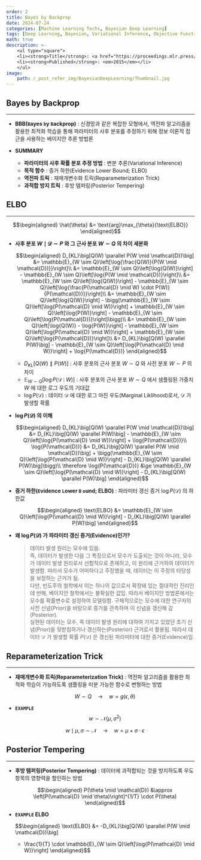 ```yaml
---
order: 2
title: Bayes by Backprop
date: 2024-07-24
categories: [Machine Learning Techs, Bayesian Deep Learning]
tags: [Deep Learning, Bayesian, Variational Inference, Objective Function]
math: true
description: >-
    <ul type="square">
    <li><strong>Title</strong>: <a href="https://proceedings.mlr.press/v37/blundell15"><code>Weight Uncertainty in Neural Networks</code></a></li>
    <li><strong>Published</strong>: <em>2015</em></li>
    </ul>
image:
    path: /_post_refer_img/BayesianDeepLearning/Thumbnail.jpg
---
```


## Bayes by Backprop
-----

- **BBB(`B`ayes `b`y `B`ackprop)** : 신경망과 같은 복잡한 모형에서, 역전파 알고리즘을 활용한 최적화 학습을 통해 파라미터의 사후 분포를 추정하기 위해 정보 이론적 접근을 사용하는 베이지안 추론 방법론

- **SUMMARY**
    - **파라미터의 사후 확률 분포 추정 방법** : 변분 추론(Variational Inference)
    - **목적 함수** : 증거 하한(Evidence Lower Bound; ELBO)
    - **역전파 트릭** : 재매개변수화 트릭(Reparameterization Trick)
    - **과적합 방지 트릭** : 후방 템퍼링(Posterior Tempering)

## ELBO
-----

$$\begin{aligned}
\hat{\theta} &= \text{arg}\max_{\theta}{\text{ELBO}}
\end{aligned}$$

- **사후 분포 $W \mid \mathcal{D} \sim P$ 와 그 근사 분포 $W \sim Q$ 의 차이 세분화**

    $$\begin{aligned}
    D_{KL}\big[Q(W) \parallel P(W \mid \mathcal{D})\big]
    &= \mathbb{E}_{W \sim Q}\left[\log{\frac{Q(W)}{P(W \mid \mathcal{D})}}\right]\\
    &= \mathbb{E}_{W \sim Q}\left[\log{Q(W)}\right] - \mathbb{E}_{W \sim Q}\left[\log{P(W \mid \mathcal{D})}\right]\\
    &= \mathbb{E}_{W \sim Q}\left[\log{Q(W)}\right] - \mathbb{E}_{W \sim Q}\left[\log{\frac{P(\mathcal{D} \mid W) \cdot P(W)}{P(\mathcal{D})}}\right]\\
    &= \mathbb{E}_{W \sim Q}\left[\log{Q(W)}\right] - \bigg(\mathbb{E}_{W \sim Q}\left[\log{P(\mathcal{D} \mid W)}\right] + \mathbb{E}_{W \sim Q}\left[\log{P(W)}\right] - \mathbb{E}_{W \sim Q}\left[\log{P(\mathcal{D})}\right]\bigg)\\
    &= \mathbb{E}_{W \sim Q}\left[\log{Q(W)} - \log{P(W)}\right] - \mathbb{E}_{W \sim Q}\left[\log{P(\mathcal{D} \mid W)}\right] + \mathbb{E}_{W \sim Q}\left[\log{P(\mathcal{D})}\right]\\
    &= D_{KL}\big[Q(W) \parallel P(W)\big] - \mathbb{E}_{W \sim Q}\left[\log{P(\mathcal{D} \mid W)}\right] + \log{P(\mathcal{D})}
    \end{aligned}$$

    - $D_{KL}\big[Q(W) \parallel P(W)\big]$ : 사후 분포의 근사 분포 $W \sim Q$ 와 사전 분포 $W \sim P$ 의 차이
    - $\mathbb{E}_{W \sim Q}\left[\log{P(\mathcal{D} \mid W)}\right]$ : 사후 분포의 근사 분포 $W \sim Q$ 에서 샘플링된 가중치 $W$ 에 대한 로그 우도의 기대값
    - $\log{P(\mathcal{D})}$ : 데이터 $\mathcal{D}$ 에 대한 로그 마진 우도(Marginal Liklihood)로서, $\mathcal{D}$ 가 발생할 확률

- **$\log{P(\mathcal{D})}$ 의 이해**

    $$\begin{aligned}
    D_{KL}\big[Q(W) \parallel P(W \mid \mathcal{D})\big]
    &= D_{KL}\big[Q(W) \parallel P(W)\big] - \mathbb{E}_{W \sim Q}\left[\log{P(\mathcal{D} \mid W)}\right] + \log{P(\mathcal{D})}\\
    \log{P(\mathcal{D})}
    &= D_{KL}\big[Q(W) \parallel P(W \mid \mathcal{D})\big] + \bigg(\mathbb{E}_{W \sim Q}\left[\log{P(\mathcal{D} \mid W)}\right] - D_{KL}\big[Q(W) \parallel P(W)\big]\bigg)\\
    \therefore \log{P(\mathcal{D})}
    &\ge \mathbb{E}_{W \sim Q}\left[\log{P(\mathcal{D} \mid W)}\right] - D_{KL}\big[Q(W) \parallel P(W)\big]
    \end{aligned}$$

- **증거 하한(`E`vidence `L`ower `B` `o`und; ELBO)** : 파라미터 갱신 증거 $\log{P(\mathcal{D})}$ 의 하한값

    $$\begin{aligned}
    \text{ELBO}
    &= \mathbb{E}_{W \sim Q}\left[\log{P(\mathcal{D} \mid W)}\right] - D_{KL}\big[Q(W) \parallel P(W)\big]
    \end{aligned}$$

- **왜 $\log{P(\mathcal{D})}$ 가 파라미터 갱신 증거(Evidence)인가?**

    > 데이터 발생 원리는 모수에 있음. <br> 즉, 데이터가 발생한 다음 그 특징으로서 모수가 도출되는 것이 아니라, 모수가 데이터 발생 원리로서 선험적으로 존재하고, 이 원리에 근거하여 데이터가 발생함. 따라서 모수가 어떠하다고 주장했을 때, 데이터는 이 주장의 타당성을 보장하는 근거가 됨. <br> 다만, 빈도주의 철학에서 이는 하나의 값으로서 확정돼 있는 절대적인 진리인데 반해, 베이지안 철학에서는 불확실한 값임. 따라서 베이지안 방법론에서는 모수를 확률변수로 설정하여 모델링함. 구체적으로는 모수에 대한 연구자의 사전 신념(Prior)을 바탕으로 증거를 관측하며 이 신념을 갱신해 감(Posterior). <br> 실현된 데이터는 모수, 즉 데이터 발생 원리에 대하여 가지고 있었던 초기 신념(Prior)을 뒷받침하거나 갱신하는(Posterior) 근거로서 활용됨. 따라서 데이터 $\mathcal{D}$ 가 발생할 확률 $P(\mathcal{D})$ 은 갱신된 파라미터에 대한 증거(Evidence)임.

## Reparameterization Trick
-----

- **재매개변수화 트릭(Reparameterization Trick)** : 역전파 알고리즘을 활용한 최적화 학습이 가능하도록 샘플링을 미분 가능한 함수로 변형하는 방법

    $$
    W \sim Q \quad \rightarrow \quad w = g(\epsilon, \theta)
    $$

- **`EXAMPLE`** $$w \sim \mathcal{N}(\mu,\sigma^2)$$

    $$
    w \mid \mu,\sigma \sim \mathcal{N} \quad \rightarrow \quad w = \mu + \sigma \cdot \epsilon
    $$

## Posterior Tempering
-----

- **후방 템퍼링(Posterior Tempering)** : 데이터에 과적합되는 것을 방지하도록 우도 항목의 영향력을 할인하는 방법

    $$\begin{aligned}
    P(\theta \mid \mathcal{D})
    &\approx \left[P(\mathcal{D} \mid \theta)\right]^{1/T} \cdot P(\theta)
    \end{aligned}$$

- **`EXAMPLE` ELBO**

    $$\begin{aligned}
    \text{ELBO}
    &= -D_{KL}\big[Q(W) \parallel P(W \mid \mathcal{D})\big]
    + \frac{1}{T} \cdot \mathbb{E}_{W \sim Q}\left[\log{P(\mathcal{D} \mid W)}\right]
    \end{aligned}$$